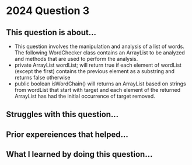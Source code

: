 
# 2024 Question 3

## This question is about...
- This question involves the manipulation and analysis of a list of words. The following WordChecker
class contains an ArrayList<String> to be analyzed and methods that are used to perform the
analysis.
- private ArrayList<String> wordList; will return true if each element of wordList (except the first) contains the previous element as a substring and returns false otherwise
- public boolean isWordChain() will returns an ArrayList<String> based on strings from wordList that start with target and each element of the returned ArrayList has had the initial occurrence of target removed.
## Struggles with this question...



## Prior expereiences that helped...



## What I learned by doing this question...


